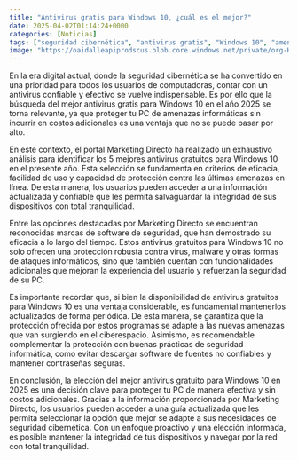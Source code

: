 ```yaml
---
title: "Antivirus gratis para Windows 10, ¿cuál es el mejor?"
date: 2025-04-02T01:14:24+0000
categories: [Noticias]
tags: ["seguridad cibernética", "antivirus gratis", "Windows 10", "amenazas informáticas", "software de seguridad", "protección contra virus", "seguridad informática."]
image: "https://oaidalleapiprodscus.blob.core.windows.net/private/org-HKmKxpuNw3Y88lm4EBrIPq0n/user-ZwiCXOggLL8ZNNKE2g7rXFmV/img-E4gOtwfcJaSszd7X8YbarDex.png?st=2025-04-02T00%3A14%3A24Z&se=2025-04-02T02%3A14%3A24Z&sp=r&sv=2024-08-04&sr=b&rscd=inline&rsct=image/png&skoid=d505667d-d6c1-4a0a-bac7-5c84a87759f8&sktid=a48cca56-e6da-484e-a814-9c849652bcb3&skt=2025-04-01T23%3A04%3A49Z&ske=2025-04-02T23%3A04%3A49Z&sks=b&skv=2024-08-04&sig=Fc4JCkQi0JIToudgbT7HwOh8Mmwz7n3ro0y2YsZFue8%3D"
---
```


En la era digital actual, donde la seguridad cibernética se ha convertido en una prioridad para todos los usuarios de computadoras, contar con un antivirus confiable y efectivo se vuelve indispensable. Es por ello que la búsqueda del mejor antivirus gratis para Windows 10 en el año 2025 se torna relevante, ya que proteger tu PC de amenazas informáticas sin incurrir en costos adicionales es una ventaja que no se puede pasar por alto.

En este contexto, el portal Marketing Directo ha realizado un exhaustivo análisis para identificar los 5 mejores antivirus gratuitos para Windows 10 en el presente año. Esta selección se fundamenta en criterios de eficacia, facilidad de uso y capacidad de protección contra las últimas amenazas en línea. De esta manera, los usuarios pueden acceder a una información actualizada y confiable que les permita salvaguardar la integridad de sus dispositivos con total tranquilidad.

Entre las opciones destacadas por Marketing Directo se encuentran reconocidas marcas de software de seguridad, que han demostrado su eficacia a lo largo del tiempo. Estos antivirus gratuitos para Windows 10 no solo ofrecen una protección robusta contra virus, malware y otras formas de ataques informáticos, sino que también cuentan con funcionalidades adicionales que mejoran la experiencia del usuario y refuerzan la seguridad de su PC.

Es importante recordar que, si bien la disponibilidad de antivirus gratuitos para Windows 10 es una ventaja considerable, es fundamental mantenerlos actualizados de forma periódica. De esta manera, se garantiza que la protección ofrecida por estos programas se adapte a las nuevas amenazas que van surgiendo en el ciberespacio. Asimismo, es recomendable complementar la protección con buenas prácticas de seguridad informática, como evitar descargar software de fuentes no confiables y mantener contraseñas seguras.

En conclusión, la elección del mejor antivirus gratuito para Windows 10 en 2025 es una decisión clave para proteger tu PC de manera efectiva y sin costos adicionales. Gracias a la información proporcionada por Marketing Directo, los usuarios pueden acceder a una guía actualizada que les permita seleccionar la opción que mejor se adapte a sus necesidades de seguridad cibernética. Con un enfoque proactivo y una elección informada, es posible mantener la integridad de tus dispositivos y navegar por la red con total tranquilidad.
    